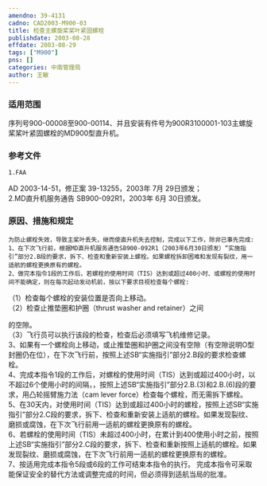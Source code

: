 ```yaml
---
amendno: 39-4131  
cadno: CAD2003-M900-03  
title: 检查主螺旋桨桨叶紧固螺栓  
publishdate: 2003-08-28  
effdate: 2003-08-29  
tags: ["M900"]  
pns: []  
categories: 中南管理局  
author: 王敏  
---
```

  
### 适用范围  
序列号900-00008至900-00114、并且安装有件号为900R3100001-103主螺旋桨桨叶紧固螺栓的MD900型直升机。  
  
<!--more-->  
### 参考文件  
    1.FAA  
AD 2003-14-51，修正案 39-13255，2003年 7月 29日颁发；  
    2.MD直升机服务通告 SB900-092R1，2003年 6月 30日颁发。  
  
### 原因、措施和规定  
    为防止螺栓失效，导致主桨叶丢失，继而使直升机失去控制，完成以下工作，除非已事先完成:  
    1、在下次飞行前，根据MD直升机服务通告SB900-092R1（2003年6月30日颁发）“实施指引”部分2.B段的要求，拆下、检查和重新安装上螺栓。如果螺栓拆卸困难和发现有裂纹，用一适航的螺栓更换原有的螺栓。  
    2、做完本指令1段的工作后，若螺栓的使用时间（TIS）达到或超过400小时、或螺栓的使用时间不能确定，则在每次起动发动机前，按以下要求目视检查每个螺栓:  
（1）检查每个螺栓的安装位置是否向上移动。  
    （2）检查止推垫圈和护圈（thrust washer and retainer）之间  
  
  
的空隙。  
    （3）飞行员可以执行该段的检查，检查后必须填写飞机维修记录。  
 3、如果有一个螺栓向上移动，或止推垫圈和护圈之间没有空隙（有空隙说明O型封圈仍在位），在下次飞行前，按照上述SB“实施指引”部分2.B段的要求检查螺栓。  
    4、完成本指令1段的工作后，对螺栓的使用时间（TIS）达到或超过400小时，以不超过6个使用小时的间隔，，按照上述SB“实施指引”部分2.B.(3)和2.B.(6)段的要求，用凸轮摇臂施力法（cam lever force）检查每个螺栓，而无需拆下螺栓。  
    5、在30天内，对使用时间（TIS）达到或超过400小时的螺栓，按照上述SB“实施指引”部分2.C段的要求，拆下、检查和重新安装上适航的螺栓。如果发现裂纹、磨损或腐蚀，在下次飞行前用一适航的螺栓更换原有的螺栓。  
6、若螺栓的使用时间（TIS）未超过400小时，在累计到400使用小时之前，按照上述SB“实施指引”部分2.C段的要求，拆下、检查和重新按照上适航的螺栓。如果发现裂纹、磨损或腐蚀，在下次飞行前用一适航的螺栓更换原有的螺栓。  
7、按适用完成本指令5段或6段的工作可结束本指令的执行。     完成本指令可采取能保证安全的替代方法或调整完成的时间，但必须得到适航当局的批准。  
